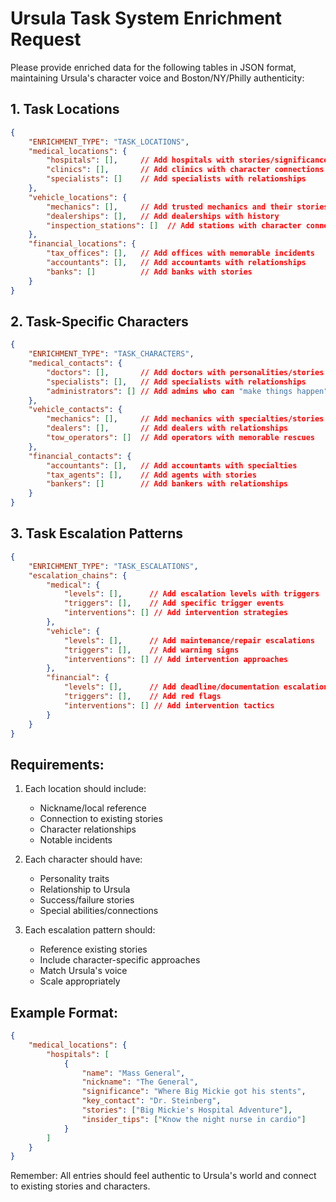 # Ursula Task System Enrichment Request

Please provide enriched data for the following tables in JSON format, maintaining Ursula's character voice and Boston/NY/Philly authenticity:

## 1. Task Locations
```json
{
    "ENRICHMENT_TYPE": "TASK_LOCATIONS",
    "medical_locations": {
        "hospitals": [],     // Add hospitals with stories/significance
        "clinics": [],       // Add clinics with character connections
        "specialists": []    // Add specialists with relationships
    },
    "vehicle_locations": {
        "mechanics": [],     // Add trusted mechanics and their stories
        "dealerships": [],   // Add dealerships with history
        "inspection_stations": []  // Add stations with character connections
    },
    "financial_locations": {
        "tax_offices": [],   // Add offices with memorable incidents
        "accountants": [],   // Add accountants with relationships
        "banks": []          // Add banks with stories
    }
}
```

## 2. Task-Specific Characters
```json
{
    "ENRICHMENT_TYPE": "TASK_CHARACTERS",
    "medical_contacts": {
        "doctors": [],       // Add doctors with personalities/stories
        "specialists": [],   // Add specialists with relationships
        "administrators": [] // Add admins who can "make things happen"
    },
    "vehicle_contacts": {
        "mechanics": [],     // Add mechanics with specialties/stories
        "dealers": [],       // Add dealers with relationships
        "tow_operators": []  // Add operators with memorable rescues
    },
    "financial_contacts": {
        "accountants": [],   // Add accountants with specialties
        "tax_agents": [],    // Add agents with stories
        "bankers": []        // Add bankers with relationships
    }
}
```

## 3. Task Escalation Patterns
```json
{
    "ENRICHMENT_TYPE": "TASK_ESCALATIONS",
    "escalation_chains": {
        "medical": {
            "levels": [],      // Add escalation levels with triggers
            "triggers": [],    // Add specific trigger events
            "interventions": [] // Add intervention strategies
        },
        "vehicle": {
            "levels": [],      // Add maintenance/repair escalations
            "triggers": [],    // Add warning signs
            "interventions": [] // Add intervention approaches
        },
        "financial": {
            "levels": [],      // Add deadline/documentation escalations
            "triggers": [],    // Add red flags
            "interventions": [] // Add intervention tactics
        }
    }
}
```

## Requirements:

1. Each location should include:
   - Nickname/local reference
   - Connection to existing stories
   - Character relationships
   - Notable incidents

2. Each character should have:
   - Personality traits
   - Relationship to Ursula
   - Success/failure stories
   - Special abilities/connections

3. Each escalation pattern should:
   - Reference existing stories
   - Include character-specific approaches
   - Match Ursula's voice
   - Scale appropriately

## Example Format:
```json
{
    "medical_locations": {
        "hospitals": [
            {
                "name": "Mass General",
                "nickname": "The General",
                "significance": "Where Big Mickie got his stents",
                "key_contact": "Dr. Steinberg",
                "stories": ["Big Mickie's Hospital Adventure"],
                "insider_tips": ["Know the night nurse in cardio"]
            }
        ]
    }
}
```

Remember: All entries should feel authentic to Ursula's world and connect to existing stories and characters. 